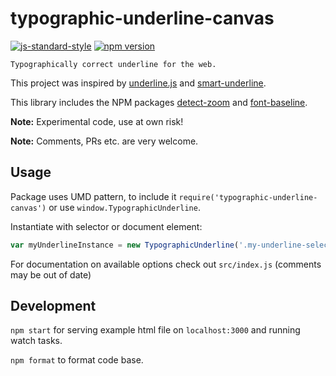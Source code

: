 # typographic-underline-canvas

[![js-standard-style](https://img.shields.io/badge/code%20style-standard-brightgreen.svg)](http://standardjs.com/) [![npm version](https://badge.fury.io/js/typographic-underline-canvas.svg)](https://badge.fury.io/js/typographic-underline-canvas)


    Typographically correct underline for the web.

This project was inspired by [underline.js](http://underlinejs.org/) and [smart-underline](https://www.npmjs.com/package/smart-underline).

This library includes the NPM packages [detect-zoom](https://www.npmjs.com/package/detect-zoom) and [font-baseline](https://www.npmjs.com/package/font-baseline).

**Note:** Experimental code, use at own risk!

**Note:** Comments, PRs etc. are very welcome.

## Usage

Package uses UMD pattern, to include it `require('typographic-underline-canvas')` or use `window.TypographicUnderline`.

Instantiate with selector or document element:

```javascript
var myUnderlineInstance = new TypographicUnderline('.my-underline-selector')
```

For documentation on available options check out `src/index.js` (comments may be out of date)

## Development

`npm start` for serving example html file on `localhost:3000` and running watch tasks.

`npm format` to format code base.